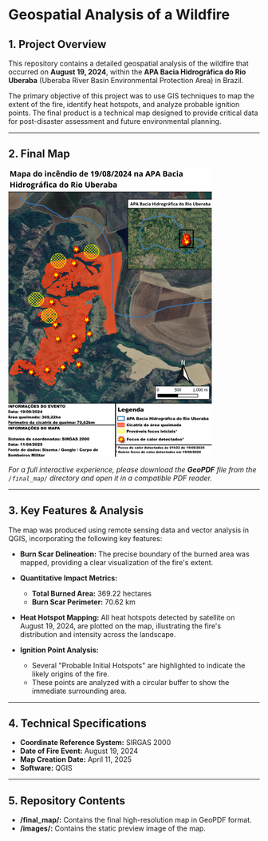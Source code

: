 # Geospatial Analysis of a Wildfire

## 1. Project Overview

This repository contains a detailed geospatial analysis of the wildfire that occurred on **August 19, 2024**, within the **APA Bacia Hidrográfica do Rio Uberaba** (Uberaba River Basin Environmental Protection Area) in Brazil.

The primary objective of this project was to use GIS techniques to map the extent of the fire, identify heat hotspots, and analyze probable ignition points. The final product is a technical map designed to provide critical data for post-disaster assessment and future environmental planning.

---

## 2. Final Map

![Map Preview](images/map_preview.png)

*For a full interactive experience, please download the **GeoPDF** file from the `/final_map/` directory and open it in a compatible PDF reader.*

---

## 3. Key Features & Analysis

The map was produced using remote sensing data and vector analysis in QGIS, incorporating the following key features:

* **Burn Scar Delineation:** The precise boundary of the burned area was mapped, providing a clear visualization of the fire's extent.

* **Quantitative Impact Metrics:**
    * **Total Burned Area:** 369.22 hectares
    * **Burn Scar Perimeter:** 70.62 km

* **Heat Hotspot Mapping:** All heat hotspots detected by satellite on August 19, 2024, are plotted on the map, illustrating the fire's distribution and intensity across the landscape.

* **Ignition Point Analysis:**
    * Several "Probable Initial Hotspots" are highlighted to indicate the likely origins of the fire.
    * These points are analyzed with a circular buffer to show the immediate surrounding area.

---

## 4. Technical Specifications

* **Coordinate Reference System:** SIRGAS 2000
* **Date of Fire Event:** August 19, 2024
* **Map Creation Date:** April 11, 2025
* **Software:** QGIS

---

## 5. Repository Contents

* **/final_map/:** Contains the final high-resolution map in GeoPDF format.
* **/images/:** Contains the static preview image of the map.
